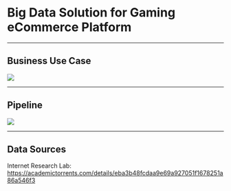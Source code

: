 # Big Data Solution for Gaming eCommerce Platform

---
## Business Use Case
![](https://github.com/tam-ng/BigData-Gaming-Platform/blob/master/imgs/objectives.jpg)

---
## Pipeline
![](https://github.com/tam-ng/BigData-Gaming-Platform/blob/master/imgs/pipeline.jpg)

---
## Data Sources
Internet Research Lab: https://academictorrents.com/details/eba3b48fcdaa9e69a927051f1678251a86a546f3

